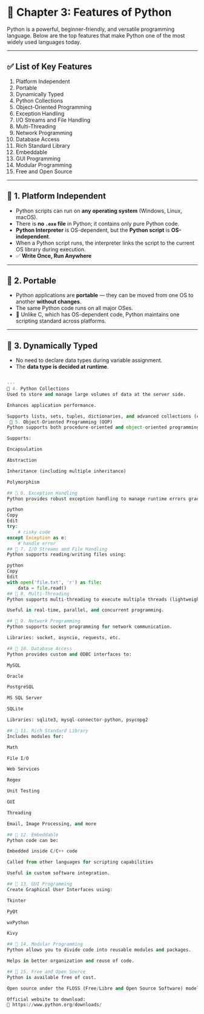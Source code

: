 # 🐍 Chapter 3: Features of Python

Python is a powerful, beginner-friendly, and versatile programming language. Below are the top features that make Python one of the most widely used languages today.

---

## ✅ List of Key Features

1. Platform Independent  
2. Portable  
3. Dynamically Typed  
4. Python Collections  
5. Object-Oriented Programming  
6. Exception Handling  
7. I/O Streams and File Handling  
8. Multi-Threading  
9. Network Programming  
10. Database Access  
11. Rich Standard Library  
12. Embeddable  
13. GUI Programming  
14. Modular Programming  
15. Free and Open Source  

---

## 🔹 1. Platform Independent

- Python scripts can run on **any operating system** (Windows, Linux, macOS).
- There is **no `.exe` file** in Python; it contains only pure Python code.
- **Python Interpreter** is OS-dependent, but the **Python script** is **OS-independent**.
- When a Python script runs, the interpreter links the script to the current OS library during execution.
- ✅ **Write Once, Run Anywhere**

---

## 🔹 2. Portable

- Python applications are **portable** — they can be moved from one OS to another **without changes**.
- The same Python code runs on all major OSes.
- 🔁 Unlike C, which has OS-dependent code, Python maintains one scripting standard across platforms.

---

## 🔹 3. Dynamically Typed

- No need to declare data types during variable assignment.
- The **data type is decided at runtime**.
```python

---
🔹 4. Python Collections
Used to store and manage large volumes of data at the server side.

Enhances application performance.

Supports lists, sets, tuples, dictionaries, and advanced collections (collections module).
 🔹 5. Object-Oriented Programming (OOP)
Python supports both procedure-oriented and object-oriented programming.

Supports:

Encapsulation

Abstraction

Inheritance (including multiple inheritance)

Polymorphism

## 🔹 6. Exception Handling
Python provides robust exception handling to manage runtime errors gracefully using:

python
Copy
Edit
try:
    # risky code
except Exception as e:
    # handle error
## 🔹 7. I/O Streams and File Handling
Python supports reading/writing files using:

python
Copy
Edit
with open('file.txt', 'r') as file:
    data = file.read()
## 🔹 8. Multi-Threading
Python supports multi-threading to execute multiple threads (lightweight processes) simultaneously.

Useful in real-time, parallel, and concurrent programming.

## 🔹 9. Network Programming
Python supports socket programming for network communication.

Libraries: socket, asyncio, requests, etc.

## 🔹 10. Database Access
Python provides custom and ODBC interfaces to:

MySQL

Oracle

PostgreSQL

MS SQL Server

SQLite

Libraries: sqlite3, mysql-connector-python, psycopg2

## 🔹 11. Rich Standard Library
Includes modules for:

Math

File I/O

Web Services

Regex

Unit Testing

GUI

Threading

Email, Image Processing, and more

## 🔹 12. Embeddable
Python code can be:

Embedded inside C/C++ code

Called from other languages for scripting capabilities

Useful in custom software integration.

## 🔹 13. GUI Programming
Create Graphical User Interfaces using:

Tkinter

PyQt

wxPython

Kivy

## 🔹 14. Modular Programming
Python allows you to divide code into reusable modules and packages.

Helps in better organization and reuse of code.

## 🔹 15. Free and Open Source
Python is available free of cost.

Open source under the FLOSS (Free/Libre and Open Source Software) model.

Official website to download:
🔗 https://www.python.org/downloads/




